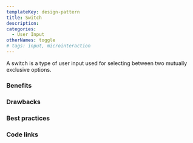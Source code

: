 ```yaml
---
templateKey: design-pattern
title: Switch
description:
categories:
  - User Input
otherNames: toggle
# tags: input, microinteraction
---
```


A switch is a type of user input used for selecting between two mutually exclusive options.

### Benefits

### Drawbacks

### Best practices


### Code links